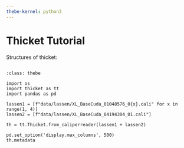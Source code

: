 ```yaml
---
thebe-kernel: python3
---
```

# Thicket Tutorial


Structures of thicket:

```{thebe-button}
```

```{code-block} python
:class: thebe

import os
import thicket as tt
import pandas as pd

lassen1 = [f"data/lassen/XL_BaseCuda_01048576_0{x}.cali" for x in range(1, 4)]
lassen2 = [f"data/lassen/XL_BaseCuda_04194304_01.cali"]

th = tt.Thicket.from_caliperreader(lassen1 + lassen2)

pd.set_option('display.max_columns', 500)
th.metadata


```
